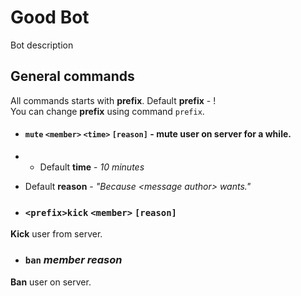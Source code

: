 # Good Bot
Bot description


## General commands
All commands starts with **prefix**. Default **prefix** - !  
You can change **prefix** using command `prefix`.

- #### `mute` `<member>` `<time>` `[reason]` - **mute** user on server for a while.  
- - Default **time** - *10 minutes*  
+ Default **reason** - *"Because \<message author\> wants."*

- ### `<prefix>kick` `<member>` `[reason]`
**Kick** user from server.  

- ### `ban` *member* *reason*
**Ban** user on server.  
